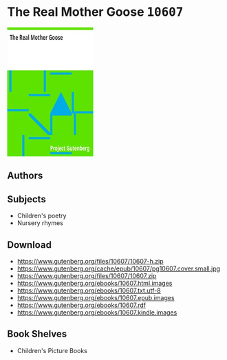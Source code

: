 # The Real Mother Goose <kbd>10607</kbd>

![](./cover.medium.jpg "")

## Authors



## Subjects


 - Children's poetry
 - Nursery rhymes

## Download


 - https://www.gutenberg.org/files/10607/10607-h.zip
 - https://www.gutenberg.org/cache/epub/10607/pg10607.cover.small.jpg
 - https://www.gutenberg.org/files/10607/10607.zip
 - https://www.gutenberg.org/ebooks/10607.html.images
 - https://www.gutenberg.org/ebooks/10607.txt.utf-8
 - https://www.gutenberg.org/ebooks/10607.epub.images
 - https://www.gutenberg.org/ebooks/10607.rdf
 - https://www.gutenberg.org/ebooks/10607.kindle.images

## Book Shelves


 - Children's Picture Books
